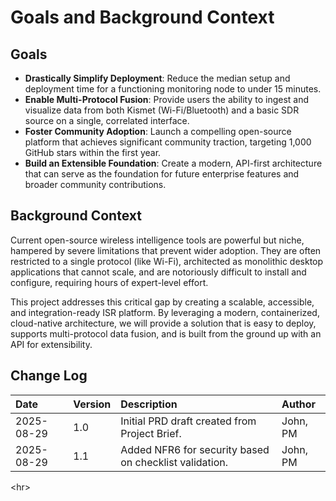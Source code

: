 # **Goals and Background Context**

## **Goals**

* **Drastically Simplify Deployment**: Reduce the median setup and deployment time for a functioning monitoring node to under 15 minutes.  
* **Enable Multi-Protocol Fusion**: Provide users the ability to ingest and visualize data from both Kismet (Wi-Fi/Bluetooth) and a basic SDR source on a single, correlated interface.  
* **Foster Community Adoption**: Launch a compelling open-source platform that achieves significant community traction, targeting 1,000 GitHub stars within the first year.  
* **Build an Extensible Foundation**: Create a modern, API-first architecture that can serve as the foundation for future enterprise features and broader community contributions.

## **Background Context**

Current open-source wireless intelligence tools are powerful but niche, hampered by severe limitations that prevent wider adoption. They are often restricted to a single protocol (like Wi-Fi), architected as monolithic desktop applications that cannot scale, and are notoriously difficult to install and configure, requiring hours of expert-level effort.

This project addresses this critical gap by creating a scalable, accessible, and integration-ready ISR platform. By leveraging a modern, containerized, cloud-native architecture, we will provide a solution that is easy to deploy, supports multi-protocol data fusion, and is built from the ground up with an API for extensibility.

## **Change Log**

| Date | Version | Description | Author |
| :---- | :---- | :---- | :---- |
| 2025-08-29 | 1.0 | Initial PRD draft created from Project Brief. | John, PM |
| 2025-08-29 | 1.1 | Added NFR6 for security based on checklist validation. | John, PM |

\<hr\>
